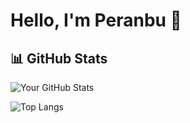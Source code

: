 # Hello, I'm Peranbu 👋

## 📊 GitHub Stats

![Your GitHub Stats](https://github-readme-stats.vercel.app/api?username=Peranbu&show_icons=true&count_private=true)

![Top Langs](https://github-readme-stats.vercel.app/api/top-langs/?username=Peranbu&layout=compact)



